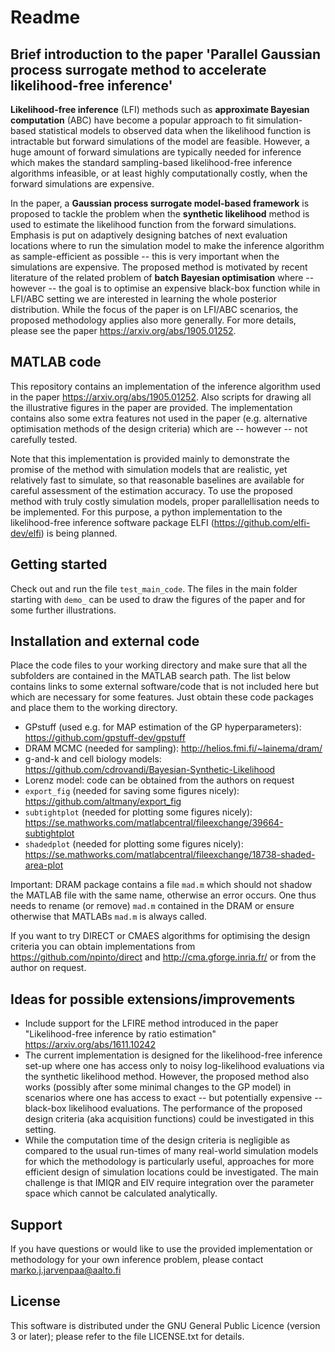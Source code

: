 Readme
======

## Brief introduction to the paper 'Parallel Gaussian process surrogate method to accelerate likelihood-free inference'

**Likelihood-free inference** (LFI) methods such as **approximate Bayesian computation** (ABC) have become a popular approach to fit simulation-based statistical models to observed data when the likelihood function is intractable but forward simulations of the model are feasible. However, a huge amount of forward simulations are typically needed for inference which makes the standard sampling-based likelihood-free inference algorithms infeasible, or at least highly computationally costly, when the forward simulations are expensive. 

In the paper, a **Gaussian process surrogate model-based framework** is proposed to tackle the problem when the **synthetic likelihood** method is used to estimate the likelihood function from the forward simulations. Emphasis is put on adaptively designing batches of next evaluation locations where to run the simulation model to make the inference algorithm as sample-efficient as possible -- this is very important when the simulations are expensive. The proposed method is motivated by recent literature of the related problem of **batch Bayesian optimisation** where -- however -- the goal is to optimise an expensive black-box function while in LFI/ABC setting we are interested in learning the whole posterior distribution. While the focus of the paper is on LFI/ABC scenarios, the proposed methodology applies also more generally. For more details, please see the paper <https://arxiv.org/abs/1905.01252>. 

## MATLAB code

This repository contains an implementation of the inference algorithm used in the paper <https://arxiv.org/abs/1905.01252>. Also scripts for drawing all the illustrative figures in the paper are provided. The implementation contains also some extra features not used in the paper (e.g. alternative optimisation methods of the design criteria) which are -- however -- not carefully tested. 

Note that this implementation is provided mainly to demonstrate the promise of the method with simulation models that are realistic, yet relatively fast to simulate, so that reasonable baselines are available for careful assessment of the estimation accuracy. To use the proposed method with truly costly simulation models, proper parallellisation needs to be implemented. For this purpose, a python implementation to the likelihood-free inference software package ELFI (<https://github.com/elfi-dev/elfi>) is being planned. 

## Getting started

Check out and run the file `test_main_code`. The files in the main folder starting with `demo_` can be used to draw the figures of the paper and for some further illustrations.

## Installation and external code

Place the code files to your working directory and make sure that all the subfolders are contained in the MATLAB search path. The list below contains links to some external software/code that is not included here but which are necessary for some features. Just obtain these code packages and place them to the working directory.

* GPstuff (used e.g. for MAP estimation of the GP hyperparameters): <https://github.com/gpstuff-dev/gpstuff>
* DRAM MCMC (needed for sampling): <http://helios.fmi.fi/~lainema/dram/>
* g-and-k and cell biology models: <https://github.com/cdrovandi/Bayesian-Synthetic-Likelihood>
* Lorenz model: code can be obtained from the authors on request
* `export_fig` (needed for saving some figures nicely): <https://github.com/altmany/export_fig>
* `subtightplot` (needed for plotting some figures nicely): <https://se.mathworks.com/matlabcentral/fileexchange/39664-subtightplot>
* `shadedplot` (needed for plotting some figures nicely): <https://se.mathworks.com/matlabcentral/fileexchange/18738-shaded-area-plot>

Important: DRAM package contains a file `mad.m` which should not shadow the MATLAB file with the same name, otherwise an error occurs. One thus needs to rename (or remove) `mad.m` contained in the DRAM or ensure otherwise that MATLABs `mad.m` is always called. 

If you want to try DIRECT or CMAES algorithms for optimising the design criteria you can obtain implementations from <https://github.com/npinto/direct> and <http://cma.gforge.inria.fr/> or from the author on request.

## Ideas for possible extensions/improvements

* Include support for the LFIRE method introduced in the paper "Likelihood-free inference by ratio estimation" <https://arxiv.org/abs/1611.10242>
* The current implementation is designed for the likelihood-free inference set-up where one has access only to noisy log-likelihood evaluations via the synthetic likelihood method. However, the proposed method also works (possibly after some minimal changes to the GP model) in scenarios where one has access to exact -- but potentially expensive -- black-box likelihood evaluations. The performance of the proposed design criteria (aka acquisition functions) could be investigated in this setting. 
* While the computation time of the design criteria is negligible as compared to the usual run-times of many real-world simulation models for which the methodology is particularly useful, approaches for more efficient design of simulation locations could be investigated. The main challenge is that IMIQR and EIV require integration over the parameter space which cannot be calculated analytically. 

## Support

If you have questions or would like to use the provided implementation or methodology for your own inference problem, please contact <marko.j.jarvenpaa@aalto.fi>

## License

This software is distributed under the GNU General Public Licence (version 3 or later); please refer to the file LICENSE.txt for details.

